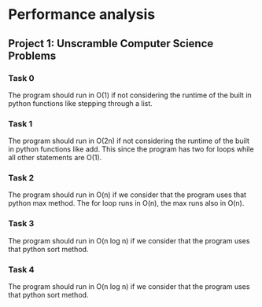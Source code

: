 # Performance analysis

## Project 1: Unscramble Computer Science Problems

### Task 0

The program should run in O(1) if not considering the runtime of the built in python functions like stepping through a list.

### Task 1

The program should run in O(2n) if not considering the runtime of the built in python functions like add. This since the program has two for loops while all other statements are O(1).

### Task 2

The program should run in O(n) if we consider that the program uses that python max method. The for loop runs in O(n), the max runs also in O(n).

### Task 3

The program should run in O(n log n) if we consider that the program uses that python sort method.

### Task 4

The program should run in O(n log n) if we consider that the program uses that python sort method.
